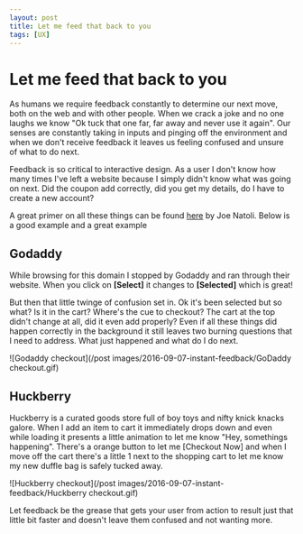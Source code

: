 ```yaml
---
layout: post
title: Let me feed that back to you
tags: [UX]
---
```

# Let me feed that back to you

As humans we require feedback constantly to determine our next move, both on the web and with other people. When we crack a joke and no one laughs we know "Ok tuck that one far, far away and never use it again". Our senses are constantly taking in inputs and pinging off the environment and when we don't receive feedback it leaves us feeling confused and unsure of what to do next.

Feedback is so critical to interactive design. As a user I don't know how many times I've left a website because I simply didn't know what was going on next. Did the coupon add correctly, did you get my details, do I have to create a new account?

A great primer on all these things can be found [here](http://www.givegoodux.com/feedback-5-principles-interaction-design-supercharge-ui-5-5/) by Joe Natoli. Below is a good example and a great example





## Godaddy
While browsing for this domain I stopped by Godaddy and ran through their website. When you click on **[Select]** it changes to **[Selected]** which is great!

But then that little twinge of confusion set in. Ok it's been selected but so what? Is it in the cart? Where's the cue to checkout? The cart at the top didn't change at all, did it even add properly? Even if all these things did happen correctly in the background it still leaves two burning questions that I need to address. What just happened and what do I do next.

![Godaddy checkout](/post images/2016-09-07-instant-feedback/GoDaddy checkout.gif)







## Huckberry
Huckberry is a curated goods store full of boy toys and nifty knick knacks galore. When I add an item to cart it immediately drops down and even while loading it presents a little animation to let me know "Hey, somethings happening". There's a orange button to let me [Checkout Now] and when I move off the cart there's a little 1 next to the shopping cart to let me know my new duffle bag is safely tucked away.   


![Huckberry checkout](/post images/2016-09-07-instant-feedback/Huckberry checkout.gif)

Let feedback be the grease that gets your user from action to result just that little bit faster and doesn't leave them confused and not wanting more.
